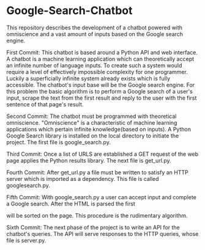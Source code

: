 # Google-Search-Chatbot
This repository describes the development of a chatbot powered with omniscience and a vast amount of inputs based on the Google search engine.

First Commit:
This chatbot is based around a Python API and web interface. A chatbot is a machine learning application which can theoretically accept an infinite number of language inputs. To create such a system would require a level of effectively impossible complexity for one programmer. Luckily a superficially infinite system already exists which is fully accessible. The chatbot's input base will be the Google search engine. For this problem the basic algorithm is to perform a Google search of a user's input, scrape the text from the first result and reply to the user with the first sentence of that page's result.

Second Commit:
The chatbot must be programmed with theoretical omniscience. "Omniscience" is a characteristic of machine learning applications which pertain infinite knowledge(based on inputs). A Python Google Search library is installed on the local directory to initiate the project. The first file is google_search.py.

Third Commit:
Once a list of URLS are established a GET request of the web page applies the Python results library. The next file is get_url.py.

Fourth Commit:
After get_url.py a file must be written to satisfy an HTTP server which is imported as a dependency. This file is called googlesearch.py.

Fifth Commit:
With google_search.py a user can accept input and complete a Google search. After the HTML is parsed the first <p> will be sorted on the page. This procedure is the rudimentary algorithm.
  
Sixth Commit:
The next phase of the project is to write an API for the chatbot's queries. The API will serve responses to the HTTP queries, whose file is server.py.
  
  
  
  
